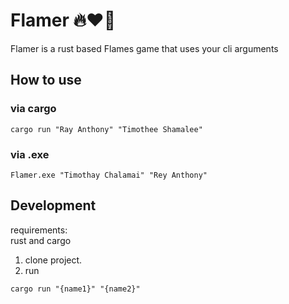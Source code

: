 # Flamer 🔥❤️‍🔥

Flamer is a rust based Flames game that uses your cli arguments

## How to use
### via cargo
```
cargo run "Ray Anthony" "Timothee Shamalee"
```
### via .exe
```
Flamer.exe "Timothay Chalamai" "Rey Anthony"
```

## Development
requirements:   
	rust and cargo

1. clone project.
2. run 
```
cargo run "{name1}" "{name2}"
```
